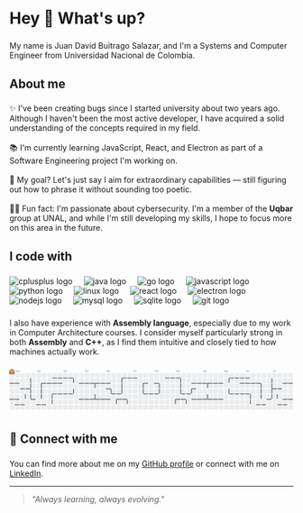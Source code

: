 <h1 align="left">Hey 👋 What's up?</h1>

###

<p align="left">My name is Juan David Buitrago Salazar, and I'm a Systems and Computer Engineer from Universidad Nacional de Colombia.</p>

###

<h2 align="left">About me</h2>

###

<p align="left">✨ I've been creating bugs since I started university about two years ago. Although I haven't been the most active developer, I have acquired a solid understanding of the concepts required in my field.<br><br>📚 I'm currently learning JavaScript, React, and Electron as part of a Software Engineering project I'm working on.<br><br>🎯 My goal? Let's just say I aim for extraordinary capabilities — still figuring out how to phrase it without sounding too poetic.<br><br>🕵️‍♂️ Fun fact: I'm passionate about cybersecurity. I'm a member of the <b>Uqbar</b> group at UNAL, and while I'm still developing my skills, I hope to focus more on this area in the future.</p>

###

<h2 align="left">I code with</h2>

###

<div align="left">
  <img src="https://cdn.jsdelivr.net/gh/devicons/devicon/icons/cplusplus/cplusplus-original.svg" height="40" alt="cplusplus logo"  />
  <img width="12" />
  <img src="https://cdn.jsdelivr.net/gh/devicons/devicon/icons/java/java-original.svg" height="40" alt="java logo"  />
  <img width="12" />
  <img src="https://cdn.jsdelivr.net/gh/devicons/devicon/icons/go/go-original-wordmark.svg" height="40" alt="go logo" />
  <img width="12" />
  <img src="https://cdn.jsdelivr.net/gh/devicons/devicon/icons/javascript/javascript-original.svg" height="40" alt="javascript logo"  />
  <img width="12" />
  <img src="https://cdn.jsdelivr.net/gh/devicons/devicon/icons/python/python-original.svg" height="40" alt="python logo"  />
  <img width="12" />
  <img src="https://cdn.jsdelivr.net/gh/devicons/devicon/icons/linux/linux-original.svg" height="40" alt="linux logo"  />
  <img width="12" />
  <img src="https://cdn.jsdelivr.net/gh/devicons/devicon/icons/react/react-original.svg" height="40" alt="react logo"  />
  <img width="12" />
  <img src="https://cdn.jsdelivr.net/gh/devicons/devicon/icons/electron/electron-original.svg" height="40" alt="electron logo"  />
  <img width="12" />
  <img src="https://cdn.jsdelivr.net/gh/devicons/devicon/icons/nodejs/nodejs-original.svg" height="40" alt="nodejs logo"  />
  <img width="12" />
  <img src="https://cdn.jsdelivr.net/gh/devicons/devicon/icons/mysql/mysql-original.svg" height="40" alt="mysql logo"  />
  <img width="12" />
  <img src="https://cdn.jsdelivr.net/gh/devicons/devicon/icons/sqlite/sqlite-original.svg" height="40" alt="sqlite logo"  />
  <img width="12" />
  <img src="https://cdn.jsdelivr.net/gh/devicons/devicon/icons/git/git-original.svg" height="40" alt="git logo"  />
</div>

###

<p align="left">I also have experience with <b>Assembly language</b>, especially due to my work in Computer Architecture courses. I consider myself particularly strong in both <b>Assembly</b> and <b>C++</b>, as I find them intuitive and closely tied to how machines actually work.</p>

###

<picture>
  <source media="(prefers-color-scheme: dark)" srcset="https://raw.githubusercontent.com/Bellic12/Bellic12/output/pacman-contribution-graph-dark.svg">
  <source media="(prefers-color-scheme: light)" srcset="https://raw.githubusercontent.com/Bellic12/Bellic12/output/pacman-contribution-graph.svg">
  <img alt="pacman contribution graph" src="https://raw.githubusercontent.com/Bellic12/Bellic12/output/pacman-contribution-graph.svg">
</picture>

###

<h2 align="left">🔗 Connect with me</h2>

###

<p>
  You can find more about me on my 
  <a href="https://github.com/Bellic12" target="_blank">GitHub profile</a> 
  or connect with me on 
  <a href="https://www.linkedin.com/in/juanbuitra/" target="_blank">LinkedIn</a>.
</p>


---

> *"Always learning, always evolving."*
